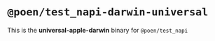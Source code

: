 # `@poen/test_napi-darwin-universal`

This is the **universal-apple-darwin** binary for `@poen/test_napi`
